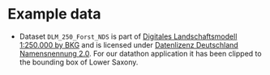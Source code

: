 # Example data

- Dataset `DLM_250_Forst_NDS` is part of [Digitales Landschaftsmodell 1:250.000 by BKG](https://mis.bkg.bund.de/trefferanzeige?docuuid=75C069E4-D760-49FF-BD71-5188CF81B4D9) and is licensed under [Datenlizenz Deutschland Namensnennung 2.0](https://www.govdata.de/dl-de/by-2-0). For our datathon application it has been clipped to the bounding box of Lower Saxony.